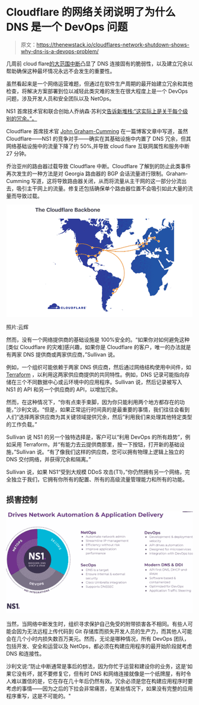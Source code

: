 # Cloudflare 的网络关闭说明了为什么 DNS 是一个 DevOps 问题

> 原文：<https://thenewstack.io/cloudflares-network-shutdown-shows-why-dns-is-a-devops-problem/>

几周前 cloud flare[的大范围中断](https://techcrunch.com/2020/07/17/cloudflare-dns-goes-down-taking-a-large-piece-of-the-internet-with-it/)凸显了 DNS 连接固有的脆弱性，以及建立冗余以帮助确保这种最坏情况永远不会发生的重要性。

虽然看起来是一个网络运营难题，但通过在软件生产周期的最开始建立冗余和其他检查，将解决方案部署到位以减轻此类灾难的发生在很大程度上是一个 DevOps 问题，涉及开发人员和安全团队以及 NetOps。

NS1 首席技术官和联合创始人乔纳森·苏利文[告诉新堆栈:“这实际上是关于每个级别的冗余。”。](https://www.linkedin.com/in/jonathansullivan1/)

Cloudflare 首席技术官 [John Graham-Cumming](https://www.linkedin.com/in/john-graham-cumming-519779177/?originalSubdomain=pt) 在一篇博客文章中写道，虽然 Cloudflare——NS1 的竞争对手——确实在其基础设施中内置了 DNS 冗余，但其网络基础设施中的流量下降了约 50%,并导致 cloud flare 互联网属性和服务中断 27 分钟。

乔治亚州的路由器过载导致 Cloudflare 中断。Cloudflare 了解到的防止此类事件再次发生的一种方法是对 Georgia 路由器的 BGP 会话流量进行限制。Graham-Cumming 写道，这将导致路由器关闭，从而将流量从主干网的这一部分分流出去，吸引主干网上的流量。修复还包括确保单个路由器位置不会吸引如此大量的流量而导致过载。

![](img/afdacf9f8232eb1f0206dcb684a55842.png)

照片:云辉

然而，没有一个网络提供商的基础设施是 100%安全的。“如果你对如何避免这种[类似 Cloudflare 的灾难]感兴趣，如果你是 Cloudflare 的客户，唯一的办法就是有两家 DNS 提供商或两家供应商，”Sullivan 说。

例如，一个组织可能依赖于两家 DNS 供应商，然后通过网络结构使用中间件，如 [Terraform](https://www.terraform.io/) ，以利用这两家供应商提供的共同特性。例如，DNS 记录可能指向存储在三个不同数据中心或云环境中的应用程序。Sullivan 说，然后记录被写入 NS1 的 API 和另一个供应商的 API，以增加冗余。

然而，在这种情况下，“你有点束手束脚，因为你只能利用两个地方都存在的功能，”沙利文说。“但是，如果正常运行时间真的是最重要的事情，我们往往会看到人们“选择两家供应商为其关键领域提供冗余，然后”利用我们来处理其他特定类型的工作负载。”

Sullivan 说 NS1 的另一个独特选择是，客户可以“利用 DevOps 的所有趋势”，例如采用 Terraform，并“有能力去云提供商那里，按一下按钮，打开新的基础设施，”Sullivan 说。“有了像我们这样的供应商，您可以拥有物理上逻辑上独立的 DNS 交付网络，并获得冗余和隔离。”

Sullivan 说，如果 NS1“受到大规模 DDoS 攻击(T1)，”你仍然拥有另一个网络，完全独立于我们，它拥有你所有的配置、所有的高级流量管理能力和所有的功能。

## 损害控制

![](img/e8db1f9cde27d3856a66444f2587d02e.png)

当然，当网络中断发生时，组织寻求保护自己免受的附带损害各不相同。有些人可能会因为无法远程上传代码到 Git 存储库而损失开发人员的生产力，而其他人可能会在几个小时内损失数百万美元。然而，无论是哪种情况，所有 DevOps 团队，包括开发、安全和运营以及 NetOps，都必须在构建应用程序的最开始阶段就考虑 DNS 和连接性。

沙利文说:“防止中断通常是事后的想法，因为你忙于运营和建设你的业务，这是‘如果它没有坏，就不要修复它，但有时 DNS 和网络连接就像是一个纸牌屋，有时令人难以置信的是，它在存在几十年后仍然有效。冗余必须是您在构建应用程序时要考虑的事情——因为之后的下拉会非常痛苦，在某些情况下，如果没有完整的应用程序重写，这是不可能的。"

<svg xmlns:xlink="http://www.w3.org/1999/xlink" viewBox="0 0 68 31" version="1.1"><title>Group</title> <desc>Created with Sketch.</desc></svg>